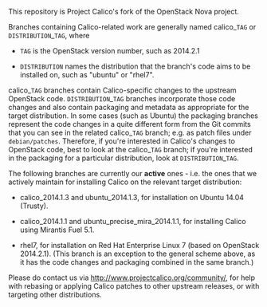 This repository is Project Calico's fork of the OpenStack Nova project.

Branches containing Calico-related work are generally named
calico\_`TAG` or `DISTRIBUTION`\_`TAG`, where

- `TAG` is the OpenStack version number, such as 2014.2.1

- `DISTRIBUTION` names the distribution that the branch's code aims to
  be installed on, such as "ubuntu" or "rhel7".

calico\_`TAG` branches contain Calico-specific changes to the upstream
OpenStack code.  `DISTRIBUTION`\_`TAG` branches incorporate those code
changes and also contain packaging and metadata as appropriate for the
target distribution.  In some cases (such as Ubuntu) the packaging
branches represent the code changes in a quite different form from the
Git commits that you can see in the related calico\_`TAG` branch;
e.g. as patch files under `debian/patches`.  Therefore, if you're
interested in Calico's changes to OpenStack code, best to look at the
calico\_`TAG` branch; if you're interested in the packaging for a
particular distribution, look at `DISTRIBUTION`\_`TAG`.

The following branches are currently our **active** ones - i.e. the ones
that we actively maintain for installing Calico on the relevant target
distribution:

- calico\_2014.1.3 and ubuntu\_2014.1.3, for installation on Ubuntu
  14.04 (Trusty).

- calico\_2014.1.1 and ubuntu\_precise\_mira\_2014.1.1, for installing
  Calico using Mirantis Fuel 5.1.

- rhel7, for installation on Red Hat Enterprise Linux 7 (based on
  OpenStack 2014.2.1).  (This branch is an exception to the general
  scheme above, as it has the code changes and packaging combined in
  the same branch.)

Please do contact us via http://www.projectcalico.org/community/, for
help with rebasing or applying Calico patches to other upstream
releases, or with targeting other distributions.
